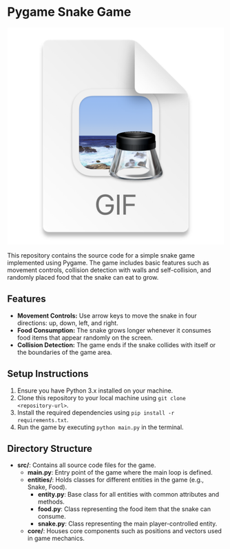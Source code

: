 # Pygame Snake Game

![img.png](assets/showcase.png)

This repository contains the source code for a simple snake game implemented using Pygame. The game includes basic features such as movement controls, collision detection with walls and self-collision, and randomly placed food that the snake can eat to grow.

## Features
- **Movement Controls:** Use arrow keys to move the snake in four directions: up, down, left, and right.
- **Food Consumption:** The snake grows longer whenever it consumes food items that appear randomly on the screen.
- **Collision Detection:** The game ends if the snake collides with itself or the boundaries of the game area.

## Setup Instructions
1. Ensure you have Python 3.x installed on your machine.
2. Clone this repository to your local machine using `git clone <repository-url>`.
3. Install the required dependencies using `pip install -r requirements.txt`.
4. Run the game by executing `python main.py` in the terminal.

## Directory Structure
- **src/**: Contains all source code files for the game.
  - **main.py**: Entry point of the game where the main loop is defined.
  - **entities/**: Holds classes for different entities in the game (e.g., Snake, Food).
    - **entity.py**: Base class for all entities with common attributes and methods.
    - **food.py**: Class representing the food item that the snake can consume.
    - **snake.py**: Class representing the main player-controlled entity.
  - **core/**: Houses core components such as positions and vectors used in game mechanics.
